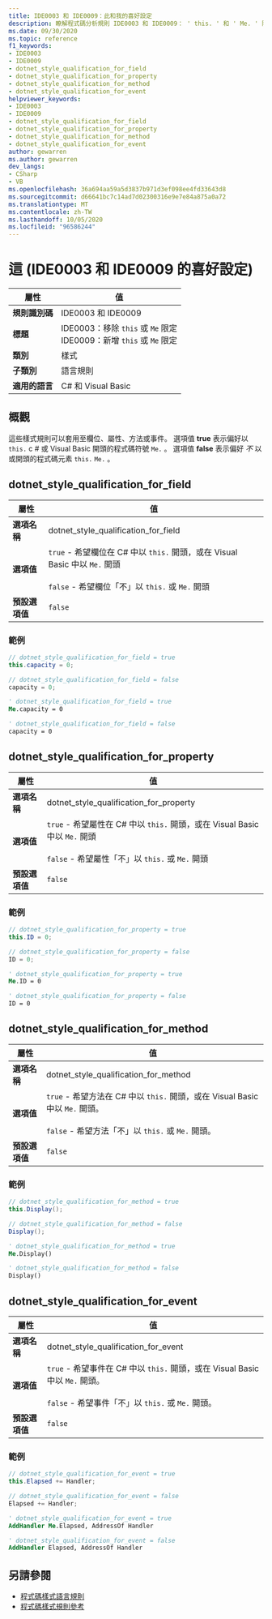 ```yaml
---
title: IDE0003 和 IDE0009：此和我的喜好設定
description: 瞭解程式碼分析規則 IDE0003 和 IDE0009： ' this. ' 和 ' Me. ' 限定詞
ms.date: 09/30/2020
ms.topic: reference
f1_keywords:
- IDE0003
- IDE0009
- dotnet_style_qualification_for_field
- dotnet_style_qualification_for_property
- dotnet_style_qualification_for_method
- dotnet_style_qualification_for_event
helpviewer_keywords:
- IDE0003
- IDE0009
- dotnet_style_qualification_for_field
- dotnet_style_qualification_for_property
- dotnet_style_qualification_for_method
- dotnet_style_qualification_for_event
author: gewarren
ms.author: gewarren
dev_langs:
- CSharp
- VB
ms.openlocfilehash: 36a694aa59a5d3837b971d3ef098ee4fd33643d8
ms.sourcegitcommit: d66641bc7c14ad7d02300316e9e7e84a875a0a72
ms.translationtype: MT
ms.contentlocale: zh-TW
ms.lasthandoff: 10/05/2020
ms.locfileid: "96586244"
---
```

# <a name="this-and-me-preferences-ide0003-and-ide0009"></a>這 (IDE0003 和 IDE0009 的喜好設定) 

|屬性|值|
|-|-|
| **規則識別碼** | IDE0003 和 IDE0009 |
| **標題** | IDE0003：移除 `this` 或 `Me` 限定<br/> IDE0009：新增 `this` 或 `Me` 限定 |
| **類別** | 樣式 |
| **子類別** | 語言規則 |
| **適用的語言** | C# 和 Visual Basic |

## <a name="overview"></a>概觀

這些樣式規則可以套用至欄位、屬性、方法或事件。 選項值 **true** 表示偏好以 `this.` c # 或 Visual Basic 開頭的程式碼符號 `Me.` 。 選項值 **false** 表示偏好 _不_ 以或開頭的程式碼元素 `this.` `Me.` 。

## <a name="dotnet_style_qualification_for_field"></a>dotnet_style_qualification_for_field

|屬性|值|
|-|-|
| **選項名稱** | dotnet_style_qualification_for_field |
| **選項值** | `true` - 希望欄位在 C# 中以 `this.` 開頭，或在 Visual Basic 中以 `Me.` 開頭<br /><br />`false` - 希望欄位「不」以 `this.` 或 `Me.` 開頭 |
| **預設選項值** | `false` |

### <a name="example"></a>範例

```csharp
// dotnet_style_qualification_for_field = true
this.capacity = 0;

// dotnet_style_qualification_for_field = false
capacity = 0;
```

```vb
' dotnet_style_qualification_for_field = true
Me.capacity = 0

' dotnet_style_qualification_for_field = false
capacity = 0
```

## <a name="dotnet_style_qualification_for_property"></a>dotnet_style_qualification_for_property

|屬性|值|
|-|-|
| **選項名稱** | dotnet_style_qualification_for_property |
| **選項值** | `true` - 希望屬性在 C# 中以 `this.` 開頭，或在 Visual Basic 中以 `Me.` 開頭<br /><br />`false` - 希望屬性「不」以 `this.` 或 `Me.` 開頭 |
| **預設選項值** | `false` |

### <a name="example"></a>範例

```csharp
// dotnet_style_qualification_for_property = true
this.ID = 0;

// dotnet_style_qualification_for_property = false
ID = 0;
```

```vb
' dotnet_style_qualification_for_property = true
Me.ID = 0

' dotnet_style_qualification_for_property = false
ID = 0
```

## <a name="dotnet_style_qualification_for_method"></a>dotnet_style_qualification_for_method

|屬性|值|
|-|-|
| **選項名稱** | dotnet_style_qualification_for_method |
| **選項值** | `true` - 希望方法在 C# 中以 `this.` 開頭，或在 Visual Basic 中以 `Me.` 開頭。<br /><br />`false` - 希望方法「不」以 `this.` 或 `Me.` 開頭。 |
| **預設選項值** | `false` |

### <a name="example"></a>範例

```csharp
// dotnet_style_qualification_for_method = true
this.Display();

// dotnet_style_qualification_for_method = false
Display();
```

```vb
' dotnet_style_qualification_for_method = true
Me.Display()

' dotnet_style_qualification_for_method = false
Display()
```

## <a name="dotnet_style_qualification_for_event"></a>dotnet_style_qualification_for_event

|屬性|值|
|-|-|
| **選項名稱** | dotnet_style_qualification_for_event |
| **選項值** | `true` - 希望事件在 C# 中以 `this.` 開頭，或在 Visual Basic 中以 `Me.` 開頭。<br /><br />`false` - 希望事件「不」以 `this.` 或 `Me.` 開頭。 |
| **預設選項值** | `false` |

### <a name="example"></a>範例

```csharp
// dotnet_style_qualification_for_event = true
this.Elapsed += Handler;

// dotnet_style_qualification_for_event = false
Elapsed += Handler;
```

```vb
' dotnet_style_qualification_for_event = true
AddHandler Me.Elapsed, AddressOf Handler

' dotnet_style_qualification_for_event = false
AddHandler Elapsed, AddressOf Handler
```

## <a name="see-also"></a>另請參閱

- [程式碼樣式語言規則](language-rules.md)
- [程式碼樣式規則參考](index.md)
